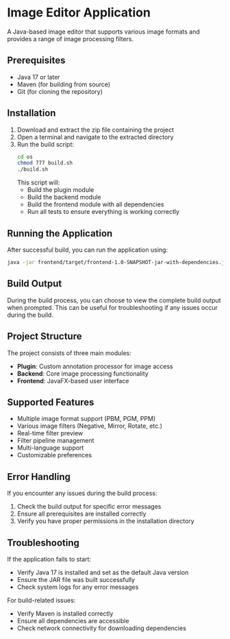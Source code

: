 # Image Editor Application

A Java-based image editor that supports various image formats and provides a range of image processing filters.

## Prerequisites

- Java 17 or later
- Maven (for building from source)
- Git (for cloning the repository)

## Installation

1. Download and extract the zip file containing the project
2. Open a terminal and navigate to the extracted directory
3. Run the build script:
   ```bash
   cd os
   chmod 777 build.sh
   ./build.sh
   ```
   This script will:
    - Build the plugin module
    - Build the backend module
    - Build the frontend module with all dependencies
    - Run all tests to ensure everything is working correctly

## Running the Application

After successful build, you can run the application using:

```bash
java -jar frontend/target/frontend-1.0-SNAPSHOT-jar-with-dependencies.jar
```

## Build Output

During the build process, you can choose to view the complete build output when prompted. This can be useful for troubleshooting if any issues occur during the build.

## Project Structure

The project consists of three main modules:

- **Plugin**: Custom annotation processor for image access
- **Backend**: Core image processing functionality
- **Frontend**: JavaFX-based user interface

## Supported Features

- Multiple image format support (PBM, PGM, PPM)
- Various image filters (Negative, Mirror, Rotate, etc.)
- Real-time filter preview
- Filter pipeline management
- Multi-language support
- Customizable preferences

## Error Handling

If you encounter any issues during the build process:
1. Check the build output for specific error messages
2. Ensure all prerequisites are installed correctly
3. Verify you have proper permissions in the installation directory

## Troubleshooting

If the application fails to start:
- Verify Java 17 is installed and set as the default Java version
- Ensure the JAR file was built successfully
- Check system logs for any error messages

For build-related issues:
- Verify Maven is installed correctly
- Ensure all dependencies are accessible
- Check network connectivity for downloading dependencies
